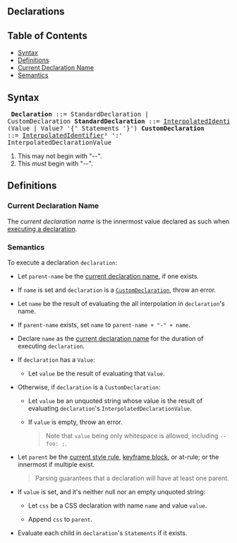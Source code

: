 ## Declarations

## Table of Contents

* [Syntax](#syntax)
* [Definitions](#definitions)
* [Current Declaration Name](#current-declaration-name)
* [Semantics](#semantics)

## Syntax

<x><pre>
**Declaration**         ::= StandardDeclaration | CustomDeclaration
**StandardDeclaration** ::= [InterpolatedIdentifier]¹ ':' (Value | Value? '{' Statements '}')
**CustomDeclaration**   ::= [InterpolatedIdentifier]² ':' InterpolatedDeclarationValue
</pre></x>

1. This may not begin with "--".
2. This *must* begin with "--".

[InterpolatedIdentifier]: syntax.md#interpolatedidentifier

## Definitions

### Current Declaration Name

The *current declaration name* is the innermost value declared as such when
[executing a declaration].

[executing a declaration]: #semantics

### Semantics

To execute a declaration `declaration`:

* Let `parent-name` be the [current declaration name], if one exists.

  [current declaration name]: #current-declaration-name

* If `name` is set and `declaration` is a [`CustomDeclaration`], throw an error.

  [`CustomDeclaration`]: #syntax

* Let `name` be the result of evaluating the all interpolation in
  `declaration`'s name.

* If `parent-name` exists, set `name` to `parent-name + "-" + name`.

* Declare `name` as the [current declaration name] for the duration of executing
  `declaration`.

* If `declaration` has a `Value`:

  * Let `value` be the result of evaluating that `Value`.

* Otherwise, if `declaration` is a `CustomDeclaration`:

  * Let `value` be an unquoted string whose value is the result of evaluating
    `declaration`'s `InterpolatedDeclarationValue`.

  * If `value` is empty, throw an error.

    > Note that `value` being only whitespace is allowed, including `--foo: ;`.

* Let `parent` be the [current style rule], [keyframe block], or at-rule; or
  the innermost if multiple exist.

  [current style rule]: style-rules.md#current-style-rule
  [keyframe block]: style-rules.md#current-style-rule

  > Parsing guarantees that a declaration will have at least one parent.

* If `value` is set, and it's neither null nor an empty unquoted string:

  * Let `css` be a CSS declaration with name `name` and value `value`.

  * Append `css` to `parent`.

* Evaluate each child in `declaration`'s `Statements` if it exists.
